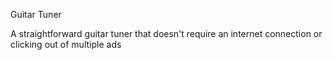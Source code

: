 Guitar Tuner

A straightforward guitar tuner that doesn't require an internet connection or clicking out of multiple ads
